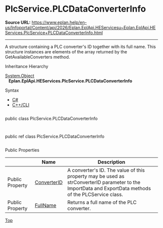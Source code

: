 # PlcService.PLCDataConverterInfo

**Source URL:** https://www.eplan.help/en-us/Infoportal/Content/api/2026/Eplan.EplApi.HEServicesu~Eplan.EplApi.HEServices.PlcService+PLCDataConverterInfo.html

---

A structure containing a PLC converter's ID together with its full name. This structure instances are elements of the array returned by the GetAvailableConverters method.

Inheritance Hierarchy

[System.Object](#)  
   **Eplan.EplApi.HEServices.PlcService.PLCDataConverterInfo**

Syntax

- [C#](#i-syntax-CS)
- [C++/CLI](#i-syntax-CPP2005)

```
```
public class PlcService.PLCDataConverterInfo
```
```

```
```
public ref class PlcService.PLCDataConverterInfo
```
```





Public Properties

|  | Name | Description |
| --- | --- | --- |
| Public Property | [ConverterID](Eplan.EplApi.HEServicesu~Eplan.EplApi.HEServices.PlcService+PLCDataConverterInfo~ConverterID.html) | A converter's ID. The value of this property may be used as strConverterID parameter to the ImportData and ExportData methods of the PLCService class. |
| Public Property | [FullName](Eplan.EplApi.HEServicesu~Eplan.EplApi.HEServices.PlcService+PLCDataConverterInfo~FullName.html) | Returns a full name of the PLC converter. |

[Top](#top)
